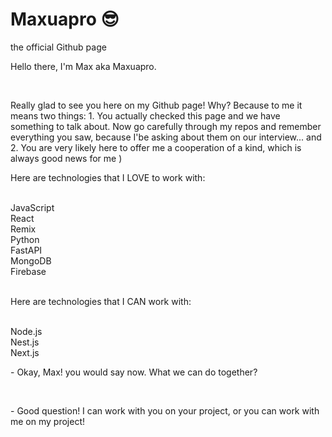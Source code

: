 <!DOCTYPE html>
<html lang="en">

<head>
  <meta charset="UTF-8">
  <meta http-equiv="X-UA-Compatible" content="IE=edge">
  <meta name="viewport" content="width=device-width, initial-scale=1.0">
  <link rel="stylesheet" href="styles.css">
</head>

<body>  
  <div class="bulletpoints">
    <h1>Maxuapro 😎</h1><span>the official Github page</span>
  </div>

  <div class="impoblock">
    <p>
      Hello there, I'm Max aka Maxuapro.
    </p>
    <br>
    <p>
      Really glad to see you here on my Github page! Why? Because to me it means two things: 1. You actually checked
      this
      page and we have something to talk about. Now go carefully through my repos and remember everything you saw,
      because
      I'be asking about them on our interview... and 2. You are very likely here to offer me a cooperation of a kind,
      which is always good news for me )
    </p>
  </div>

  <div class="bulletpoints">
    <p>
      Here are technologies that I LOVE to work with:
    </p>
    <br>
    <div class="flexrow">
      <div class="pill">JavaScript</div>
      <div class="pill">React</div>
      <div class="pill">Remix</div>
      <div class="pill">Python</div>
      <div class="pill">FastAPI</div>
      <div class="pill">MongoDB</div>
      <div class="pill">Firebase</div>
    </div>
    <br>
    <p>
      Here are technologies that I CAN work with:
    </p>
    <br>
    <div class="flexrow">
      <div class="pill">Node.js</div>
      <div class="pill">Nest.js</div>
      <div class="pill">Next.js</div>
    </div>
  </div>

  <div class="impoblock">
    <p>
      - Okay, Max! you would say now. What we can do together?
    </p>
    <br>
    <p>
      - Good question! I can work with you on your project, or you can work with me on my project!
    </p>
  </div>
</body>

</html>
